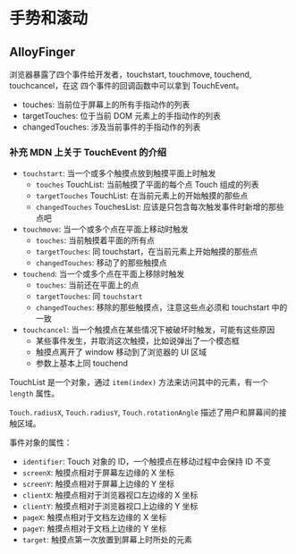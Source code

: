# 手势和滚动

## AlloyFinger

浏览器暴露了四个事件给开发者，touchstart, touchmove, touchend, touchcancel，在这
四个事件的回调函数中可以拿到 TouchEvent。    

+ touches: 当前位于屏幕上的所有手指动作的列表
+ targetTouches: 位于当前 DOM 元素上的手指动作的列表
+ changedTouches: 涉及当前事件的手指动作的列表

### 补充 MDN 上关于 TouchEvent 的介绍

+ `touchstart`: 当一个或多个触摸点放到触摸平面上时触发
  - `touches` TouchList: 当前触摸了平面的每个点 Touch 组成的列表
  - `targetTouches` TouchList: 在当前元素上的开始触摸的那些点
  - `changedTouches` TouchesList: 应该是只包含每次触发事件时新增的那些点吧
+ `touchmove`: 当一个或多个点在平面上移动时触发
  - `touches`: 当前触摸着平面的所有点
  - `targetTouches`: 同 touchstart，在当前元素上开始触摸的那些点
  - `changedTouches`: 移动了的那些触摸点
+ `touchend`: 当一个或多个点在平面上移除时触发
  - `touches`: 当前还在平面上的点
  - `targetTouches`: 同 `touchstart`
  - `changedTouches`: 移除的那些触摸点，注意这些点必须和 touchstart 中的一致
+ `touchcancel`: 当一个触摸点在某些情况下被破坏时触发，可能有这些原因
  - 某些事件发生，并取消这次触摸，比如说弹出了一个模态框
  - 触摸点离开了 window 移动到了浏览器的 UI 区域
  - 参数上基本上同 touchend

TouchList 是一个对象，通过 `item(index)` 方法来访问其中的元素，有一个 `length` 属性。   

`Touch.radiusX`, `Touch.radiusY`, `Touch.rotationAngle` 描述了用户和屏幕间的接触区域。

事件对象的属性：   

- `identifier`: Touch 对象的 ID，一个触摸点在移动过程中会保持 ID 不变
- `screenX`: 触摸点相对于屏幕左边缘的 X 坐标
- `screenY`: 触摸点相对于屏幕上边缘的 Y 坐标
- `clientX`: 触摸点相对于浏览器视口左边缘的 X 坐标
- `clientY`: 触摸点相对于浏览器视口上边缘的 Y 坐标
- `pageX`: 触摸点相对于文档左边缘的 X 坐标
- `pageY`: 触摸点相对于文档上边缘的 Y 坐标
- `target`: 触摸点第一次放置到屏幕上时所处的元素